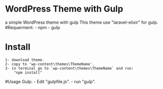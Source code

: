 # WordPress Theme with Gulp
a simple WordPress theme with gulp
This theme use "laravel-elixir" for gulp.
#Requerment: 
	- npm
	- gulp

# Install

	1- download theme.
	2- copy to 'wp-content\themes\ThemeName'.
	3- in terminal go to `wp-content\themes\ThemeName` and run:
		"npm install"
		
#Usage Gulp:
	- Edit "gulpfile.js".
	- run "gulp".